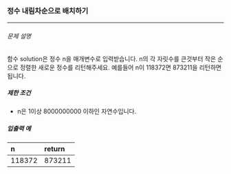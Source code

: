 ### 정수 내림차순으로 배치하기

***

###### 문제 설명

함수 solution은 정수 n을 매개변수로 입력받습니다. n의 각 자릿수를 큰것부터 작은 순으로 정렬한 새로운 정수를 리턴해주세요. 예를들어 n이 118372면 873211을 리턴하면 됩니다.

##### 제한 조건

- n은 1이상 8000000000 이하인 자연수입니다.

##### 입출력 예

| n      | return |
| :----- | :----- |
| 118372 | 873211 |